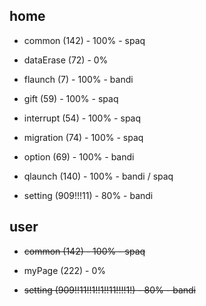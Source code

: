 ## home

* common (142) - 100% - spaq

* dataErase (72) - 0%

* flaunch (7) - 100% - bandi

* gift (59) - 100% - spaq

* interrupt (54) - 100% - spaq

* migration (74) - 100% - spaq

* option (69) - 100% - bandi

* qlaunch (140) - 100% - bandi / spaq

* setting (909!!!11) - 80% - bandi

## user

* ~~common (142) - 100% - spaq~~

* myPage (222) - 0%

* ~~setting (909!!11!!1!!1!!11!!!!1!) - 80% - bandi~~
